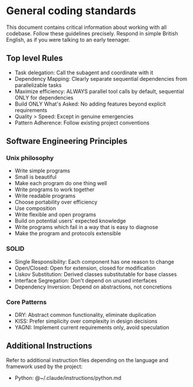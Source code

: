 # General coding standards

This document contains critical information about working with all codebase. Follow these guidelines precisely.
Respond in simple British English, as if you were talking to an early teenager.

## Top level Rules

- Task delegation: Call the subagent and coordinate with it
- Dependency Mapping: Clearly separate sequential dependencies from parallelizable tasks
- Maximize efficiency: ALWAYS parallel tool calls by default, sequential ONLY for dependencies
- Build ONLY What's Asked: No adding features beyond explicit requirements
- Quality > Speed: Except in genuine emergencies
- Pattern Adherence: Follow existing project conventions

## Software Engineering Principles

### Unix philosophy

- Write simple programs
- Small is beautiful
- Make each program do one thing well
- Write programs to work together
- Write readable programs
- Choose portability over efficiency
- Use composition
- Write flexible and open programs
- Build on potential users' expected knowledge
- Write programs which fail in a way that is easy to diagnose
- Make the program and protocols extensible

### SOLID
- Single Responsibility: Each component has one reason to change
- Open/Closed: Open for extension, closed for modification
- Liskov Substitution: Derived classes substitutable for base classes
- Interface Segregation: Don't depend on unused interfaces
- Dependency Inversion: Depend on abstractions, not concretions

### Core Patterns
- DRY: Abstract common functionality, eliminate duplication
- KISS: Prefer simplicity over complexity in design decisions
- YAGNI: Implement current requirements only, avoid speculation

## Additional Instructions

Refer to additional instruction files depending on the language and framework used by the project:

- Python: @~/.claude/instructions/python.md

